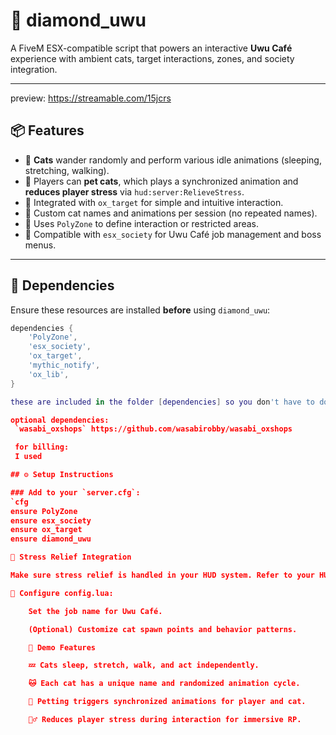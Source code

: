 # 💎 diamond_uwu

A FiveM ESX-compatible script that powers an interactive **Uwu Café** experience with ambient cats, target interactions, zones, and society integration.

---

preview: https://streamable.com/15jcrs

## 📦 Features

- 🐾 **Cats** wander randomly and perform various idle animations (sleeping, stretching, walking).
- 🐾 Players can **pet cats**, which plays a synchronized animation and **reduces player stress** via `hud:server:RelieveStress`.
- 🎯 Integrated with `ox_target` for simple and intuitive interaction.
- 🧠 Custom cat names and animations per session (no repeated names).
- 📍 Uses `PolyZone` to define interaction or restricted areas.
- 🏢 Compatible with `esx_society` for Uwu Café job management and boss menus.

---

## 🧰 Dependencies

Ensure these resources are installed **before** using `diamond_uwu`:

```lua
dependencies {
    'PolyZone',
    'esx_society',
    'ox_target',
    'mythic_notify',
    'ox_lib',
}

these are included in the folder [dependencies] so you don't have to download it anymore.

optional dependencies:
 `wasabi_oxshops` https://github.com/wasabirobby/wasabi_oxshops

 for billing:
 I used 

## ⚙️ Setup Instructions

### Add to your `server.cfg`:
`cfg
ensure PolyZone  
ensure esx_society  
ensure ox_target  
ensure diamond_uwu 

🧠 Stress Relief Integration

Make sure stress relief is handled in your HUD system. Refer to your HUD documentation if you have stress enabled.

🔧 Configure config.lua:

    Set the job name for Uwu Café.

    (Optional) Customize cat spawn points and behavior patterns.

    🎥 Demo Features

    💤 Cats sleep, stretch, walk, and act independently.

    🐱 Each cat has a unique name and randomized animation cycle.

    🤲 Petting triggers synchronized animations for player and cat.

    🧘‍♂️ Reduces player stress during interaction for immersive RP.
